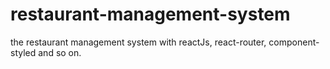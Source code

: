 # restaurant-management-system
the restaurant management system with reactJs, react-router, component-styled and so on.
